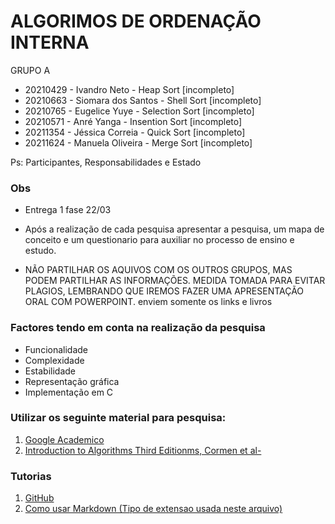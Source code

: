 
# ALGORIMOS DE ORDENAÇÃO INTERNA

GRUPO A
- 20210429 - Ivandro Neto       - Heap Sort      [incompleto]
- 20210663 - Siomara dos Santos - Shell Sort     [incompleto]
- 20210765 - Eugelice Yuye      - Selection Sort [incompleto]
- 20210571 - Anré Yanga         - Insention Sort [incompleto]
- 20211354 - Jéssica Correia    - Quick Sort     [incompleto]
- 20211624 - Manuela Oliveira   - Merge Sort     [incompleto]

Ps: Participantes, Responsabilidades e Estado

### Obs 

- Entrega 1 fase 22/03

- Após a realização de cada pesquisa apresentar a pesquisa, um mapa de conceito e 
  um questionario para auxiliar no processo de ensino e estudo. 

- NÃO PARTILHAR OS AQUIVOS COM OS OUTROS GRUPOS, MAS PODEM PARTILHAR AS
  INFORMAÇÕES. MEDIDA TOMADA PARA EVITAR PLAGIOS, LEMBRANDO QUE IREMOS
  FAZER UMA APRESENTAÇÃO ORAL COM POWERPOINT. enviem somente os links e livros


### Factores tendo em conta na realização da pesquisa

- Funcionalidade 
- Complexidade
- Estabilidade
- Representação gráfica
- Implementação em C

### Utilizar os seguinte material para pesquisa:

1. [Google Academico](https://scholar.google.com) 
2. [Introduction to Algorithms Third Editionms, Cormen et al- ](https://sd.blackball.lv/library/Introduction_to_Algorithms_Third_Edition_(2009).pdf)


### Tutorias

1. [GitHub](https://www.youtube.com/watch?v=UBAX-13g8OM&t=1529s)
2. [Como usar Markdown (Tipo de extensao usada neste arquivo)](https://code.visualstudio.com/Docs/languages/markdown#_markdown-preview)



